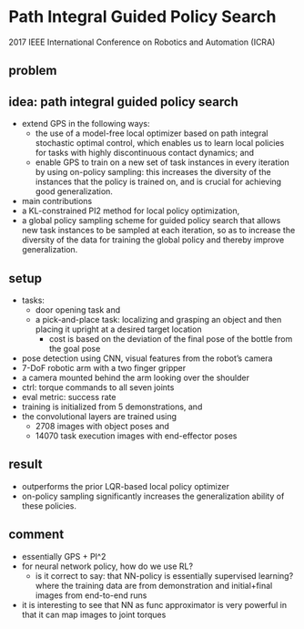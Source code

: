 # Path Integral Guided Policy Search
2017 IEEE International Conference on Robotics and Automation (ICRA)

## problem

## idea: path integral guided policy search
* extend GPS in the following ways: 
  * the use of a model-free local optimizer based on path integral stochastic optimal control, which 
    enables us to learn local policies for tasks with highly discontinuous contact dynamics; and 
  * enable GPS to train on a new set of task instances in every iteration by using on-policy sampling: 
    this increases the diversity of the instances that the policy is trained on, and 
    is crucial for achieving good generalization. 
*  main contributions 
  * a KL-constrained PI2 method for local policy optimization, 
  * a global policy sampling scheme for guided policy search that allows new task instances to be sampled at each iteration, 
    so as to increase the diversity of the data for training the global policy and thereby improve generalization.

## setup
* tasks:
  * door opening task and 
  * a pick-and-place task: localizing and grasping an object and then placing it upright at a desired target location
    * cost is based on the deviation of the final pose of the bottle from the goal pose
* pose detection using CNN,  visual features from the robot’s camera
* 7-DoF robotic arm with a two finger gripper
* a camera mounted behind the arm looking over the shoulder
* ctrl: torque commands to all seven joints
* eval metric: success rate
* training is initialized from 5 demonstrations, and 
* the convolutional layers are trained using 
  * 2708 images with object poses and 
  * 14070 task execution images with end-effector poses

## result
* outperforms the prior LQR-based local policy optimizer 
* on-policy sampling significantly increases the generalization ability of these policies.

## comment
* essentially GPS + PI^2
* for neural network policy, how do we use RL?
  * is it correct to say: that NN-policy is essentially supervised learning? where
    the training data are from demonstration and initial+final images from end-to-end runs
* it is interesting to see that NN as func approximator is very powerful in that it can map images to joint torques

